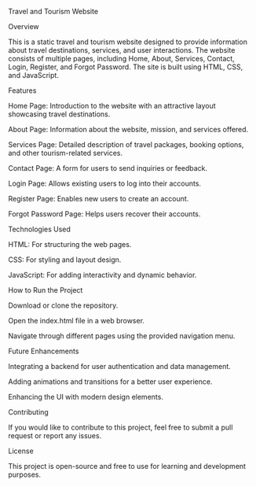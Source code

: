 Travel and Tourism Website

Overview

This is a static travel and tourism website designed to provide information about travel destinations, services, and user interactions. The website consists of multiple pages, including Home, About, Services, Contact, Login, Register, and Forgot Password. The site is built using HTML, CSS, and JavaScript.

Features

Home Page: Introduction to the website with an attractive layout showcasing travel destinations.

About Page: Information about the website, mission, and services offered.

Services Page: Detailed description of travel packages, booking options, and other tourism-related services.

Contact Page: A form for users to send inquiries or feedback.

Login Page: Allows existing users to log into their accounts.

Register Page: Enables new users to create an account.

Forgot Password Page: Helps users recover their accounts.

Technologies Used

HTML: For structuring the web pages.

CSS: For styling and layout design.

JavaScript: For adding interactivity and dynamic behavior.

How to Run the Project

Download or clone the repository.

Open the index.html file in a web browser.

Navigate through different pages using the provided navigation menu.

Future Enhancements

Integrating a backend for user authentication and data management.

Adding animations and transitions for a better user experience.

Enhancing the UI with modern design elements.

Contributing

If you would like to contribute to this project, feel free to submit a pull request or report any issues.

License

This project is open-source and free to use for learning and development purposes.

